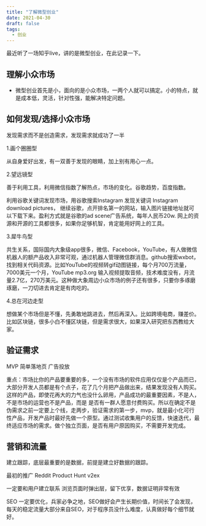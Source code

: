 ```yaml
---
title: "了解微型创业"
date: 2021-04-30
draft: false
tags:
  - 创业
---
```

最近听了一场知乎live，讲的是微型创业，在此记录一下。

## 理解小众市场

* 微型创业首先是小，面向的是小众市场，一两个人就可以搞定。小的特点，就是成本低，灵活，针对性强，能解决特定问题。

## 如何发现/选择小众市场

发现需求而不是创造需求，发现需求就成功了一半

1.画个圈圈型

从自身爱好出发，有一双善于发现的眼睛，加上别有用心一点。

2.望远镜型

善于利用工具，利用微信指数了解热点，市场的变化。谷歌趋势，百度指数。

利用谷歌关键词发现市场，用谷歌搜索Instagram  发现关键词 Instagram download pictures， 继续谷歌，点开排名第一的网站，输入图片链接地址就可以下载下来。盈利方式就是谷歌的ad scene广告系统，每年人民币20w.  网上的资源和开源的工具都很多，如果你足够机智，肯定能用好网上的工具。

3.犀牛鸟型

共生关系，国际国内大象级app很多，微信、Facebook，YouTube，有人做微信机器人的额产品收入非常可观，通过机器人管理微信群消息。github搜索wxbot，找到相关代码资源。比如YouTube的视频转gif动图链接，每个月700万流量，7000美元一个月，YouTube mp3.org 输入视频提取音频，技术难度没有，月流量2.7亿，270万美元。这种做大象周边小众市场的例子还有很多，只要你多琢磨琢磨，一刀切进去肯定是有肉吃的。

4.总在河边走型

想做某个市场但是不懂，先勇敢地跳进去，然后再深入。比如跨境电商，赚差价。比如区块链，很多小白不懂区块链，但是需求很大，如果深入研究把东西教给大家。

## 验证需求

MVP   简单落地页    广告投放

重点：市场比你的产品要重要的多，一个没有市场的软件应用仅仅是个产品而已，大部分开发人员都是有个点子，花了几个月把产品做出来，结果发现没有人购买。这样的产品，即使花再大的力气也没什么卵用，产品成功的最重要因素，不是人，不是市场的运营也不是产品，而是 是否有一群人愿意付费购买。所以在确定不是伪需求之前一定要上个线，走两步，验证需求的第一步，mvp，就是最小化可行性产品，开发产品时最好先做一个原型。通过测试收集用户的反馈，快速迭代，最终适应市场的需求。做个独立页面，是否有用户原因购买，不需要开发完成。

## 营销和流量

建立跟踪，底层最重要的是数据，前提是建立好数据的跟踪。

最初的推广   Reddit  Product Hunt  v2ex

一定要和用户建立联系    浏览页面时弹出层，留下优享，数据证明非常有效

SEO   一定要优化，兵家必争之地，SEO做好会产生长期价值，时间长了会发现，每天的稳定流量大部分来自SEO，对于程序员没什么难度，认真做好每个细节就好。

